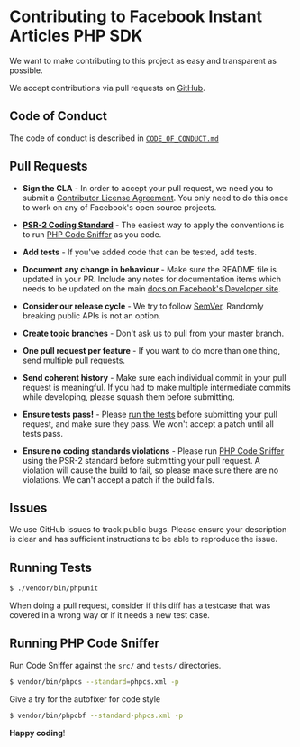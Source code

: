 # Contributing to Facebook Instant Articles PHP SDK
We want to make contributing to this project as easy and transparent as possible.

We accept contributions via pull requests on [GitHub](https://github.com/facebook/facebook-instant-articles-sdk-php).

## Code of Conduct
The code of conduct is described in [`CODE_OF_CONDUCT.md`](CODE_OF_CONDUCT.md)

## Pull Requests
- **Sign the CLA** - In order to accept your pull request, we need you to submit a [Contributor License Agreement](https://code.facebook.com/cla). You only need to do this once to work on any of Facebook's open source projects.

- **[PSR-2 Coding Standard](https://github.com/php-fig/fig-standards/blob/master/accepted/PSR-2-coding-style-guide.md)** - The easiest way to apply the conventions is to run [PHP Code Sniffer](https://github.com/squizlabs/PHP_CodeSniffer) as you code.

- **Add tests** - If you've added code that can be tested, add tests.

- **Document any change in behaviour** - Make sure the README file is updated in your PR. Include any notes for documentation items which needs to be updated on the main [docs on Facebook's Developer site](https://developers.facebook.com/docs/instant-articles/sdk/).

- **Consider our release cycle** - We try to follow [SemVer](http://semver.org/). Randomly breaking public APIs is not an option.

- **Create topic branches** - Don't ask us to pull from your master branch.

- **One pull request per feature** - If you want to do more than one thing, send multiple pull requests.

- **Send coherent history** - Make sure each individual commit in your pull request is meaningful. If you had to make multiple intermediate commits while developing, please squash them before submitting.

- **Ensure tests pass!** - Please [run the tests](https://github.com/facebook/facebook-instant-articles-sdk-php#testing-and-developing) before submitting your pull request, and make sure they pass. We won't accept a patch until all tests pass.

- **Ensure no coding standards violations** - Please run [PHP Code Sniffer](https://github.com/squizlabs/PHP_CodeSniffer) using the PSR-2 standard before submitting your pull request. A violation will cause the build to fail, so please make sure there are no violations. We can't accept a patch if the build fails.


## Issues
We use GitHub issues to track public bugs. Please ensure your description is clear and has sufficient instructions to be able to reproduce the issue.


## Running Tests

``` bash
$ ./vendor/bin/phpunit
```

When doing a pull request, consider if this diff has a testcase that was covered in a wrong way or if it needs a new test case.


## Running PHP Code Sniffer

Run Code Sniffer against the `src/` and `tests/` directories.

``` bash
$ vendor/bin/phpcs --standard=phpcs.xml -p
```

Give a try for the autofixer for code style

``` bash
$ vendor/bin/phpcbf --standard-phpcs.xml -p
```
**Happy coding**!
